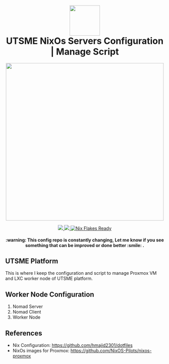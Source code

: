 <div align="center">
<h1>
<img width="96" src="https://cdn.jsdelivr.net/gh/devicons/devicon@latest/icons/nixos/nixos-original.svg"/>
<br>
  UTSME NixOs Servers Configuration | Manage Script 
</h1>

</h2><img src="https://raw.githubusercontent.com/catppuccin/catppuccin/main/assets/palette/macchiato.png" width="500" />

<p></p>
   <a href="https://github.com/hmajid2301/dotfiles/stargazers">
      <img src="https://img.shields.io/github/stars/UTSME/UTSME.platform?color=ca9ee6&labelColor=303446&style=for-the-badge">
   </a>
   <a href="https://github.com/hmajid2301/dotfiles/blob/main">
      <img src="https://img.shields.io/github/repo-size/UTSME/UTSME.platform?color=fab387&labelColor=303446&style=for-the-badge&logo=github&logoColor=fab387">
   </a>
    <a href="https://nixos.wiki/wiki/Flakes" target="_blank">
        <img alt="Nix Flakes Ready" src="https://img.shields.io/static/v1?logo=nixos&logoColor=d8dee9&label=Nix%20Flakes&labelColor=5e81ac&message=Ready&color=d8dee9&style=for-the-badge">
    </a>
 <p></p>

<h4>
  :warning: This config repo is constantly changing,
  Let me know if you see something that can be improved or done better :smile: .</h4>
</div>

## UTSME Platform

This is where I keep the configuration and script to manage Proxmox VM and LXC worker node of UTSME platform.


## Worker Node Configuration

1. Nomad Server
2. Nomad Client
3. Worker Node





## References

- Nix Configuration: https://github.com/hmajid2301/dotfiles
- NixOs images for Proxmox: https://github.com/NixOS-Pilots/nixos-proxmox




